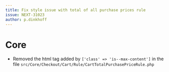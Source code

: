 ```yaml
---
title: Fix style issue with total of all purchase prices rule
issue: NEXT-31023
author: p.dinkhoff
---
```

# Core
* Removed the html tag added by `['class' => 'is--max-content']` in the file `src/Core/Checkout/Cart/Rule/CartTotalPurchasePriceRule.php`

